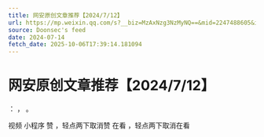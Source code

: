 ```yaml
---
title: 网安原创文章推荐【2024/7/12】
url: https://mp.weixin.qq.com/s?__biz=MzAxNzg3NzMyNQ==&mid=2247488605&idx=1&sn=192ff5fffa895ea461c53d8ddccd1220
source: Doonsec's feed
date: 2024-07-14
fetch_date: 2025-10-06T17:39:14.181094
---
```


# 网安原创文章推荐【2024/7/12】

：
，
。

视频
小程序
赞
，轻点两下取消赞
在看
，轻点两下取消在看